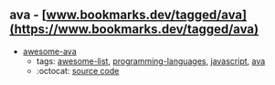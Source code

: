 ava - [www.bookmarks.dev/tagged/ava](https://www.bookmarks.dev/tagged/ava)
---
* [awesome-ava](https://github.com/avajs/awesome-ava#readme)
    * tags: [awesome-list](../tagged/awesome-list.md), [programming-languages](../tagged/programming-languages.md), [javascript](../tagged/javascript.md), [ava](../tagged/ava.md)
    * :octocat: [source code](https://github.com/avajs/awesome-ava#readme)
